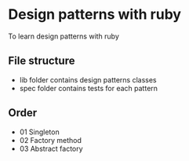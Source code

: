 # Design patterns with ruby
To learn design patterns with ruby
## File structure
- lib folder contains design patterns classes
- spec folder contains tests for each pattern
## Order
- 01 Singleton
- 02 Factory method
- 03 Abstract factory
